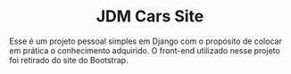 <h1 align="center">JDM Cars Site</h1>

Esse é um projeto pessoal simples em Django com o propósito de colocar em prática o conhecimento adquirido. 
O front-end utilizado nesse projeto foi retirado do site do Bootstrap.


